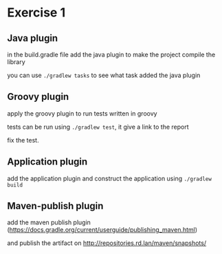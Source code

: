 Exercise 1
====

Java plugin
---
in the build.gradle file add the java plugin to make the project compile the library

you can use `./gradlew tasks` to see what task added the java plugin

Groovy plugin
---
apply the groovy plugin to run tests written in groovy

tests can be run using `./gradlew test`, it give a link to the report

fix the test.

Application plugin
---
add the application plugin and construct the application using
`./gradlew build`

Maven-publish plugin
---
add the maven publish plugin (https://docs.gradle.org/current/userguide/publishing_maven.html)

and publish the artifact on http://repositories.rd.lan/maven/snapshots/
